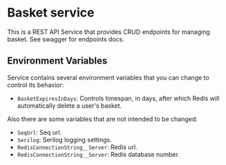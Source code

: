 ﻿# Basket service
This is a REST API Service that provides CRUD endpoints for managing basket. See swagger for endpoints docs.

## Environment Variables
Service contains several environment variables that you can change to control its behavior:
- `BasketExpiresInDays`: Controls timespan, in days, after which Redis will automatically delete a user's basket.

Also there are some variables that are not intended to be changed:
- `SeqUrl`: Seq url.
- `Serilog`: Serilog logging settings.
- `RedisConnectionString__Server`: Redis url.
- `RedisConnectionString__Server`: Redis database number.